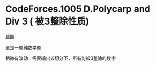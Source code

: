 # CodeForces.1005 D.Polycarp and Div 3 ( 被3整除性质)

[题解](https://blog.csdn.net/weixin_44178736/article/details/104035100?utm_medium=distribute.pc_relevant.none-task-blog-OPENSEARCH-5.control&dist_request_id=ffa118cb-da7e-44ed-a601-66684bd9ad61&depth_1-utm_source=distribute.pc_relevant.none-task-blog-OPENSEARCH-5.control)

这是一题纯数学题

稍微有改动：需要输出该切分下，所有能被3整除的数字